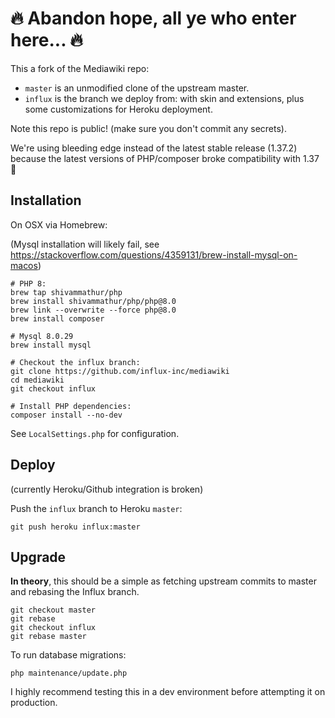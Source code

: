 # 🔥 Abandon hope, all ye who enter here... 🔥

This a fork of the Mediawiki repo:

- `master` is an unmodified clone of the upstream master.
- `influx` is the branch we deploy from: with skin and extensions, plus some customizations for Heroku deployment.

Note this repo is public! (make sure you don't commit any secrets).

We're using bleeding edge instead of the latest stable release (1.37.2) because the latest versions of PHP/composer broke compatibility with 1.37 🤪

## Installation

On OSX via Homebrew:

(Mysql installation will likely fail, see https://stackoverflow.com/questions/4359131/brew-install-mysql-on-macos)

    # PHP 8:
    brew tap shivammathur/php
    brew install shivammathur/php/php@8.0
    brew link --overwrite --force php@8.0
    brew install composer

    # Mysql 8.0.29 
    brew install mysql

    # Checkout the influx branch:
    git clone https://github.com/influx-inc/mediawiki
    cd mediawiki
    git checkout influx

    # Install PHP dependencies:
    composer install --no-dev
    
See `LocalSettings.php` for configuration.

## Deploy

(currently Heroku/Github integration is broken)

Push the `influx` branch to Heroku `master`:

    git push heroku influx:master

## Upgrade

**In theory**, this should be a simple as fetching upstream commits to master and rebasing the Influx branch.

    git checkout master
    git rebase
    git checkout influx
    git rebase master
    
To run database migrations:

    php maintenance/update.php
    
I highly recommend testing this in a dev environment before attempting it on production.




